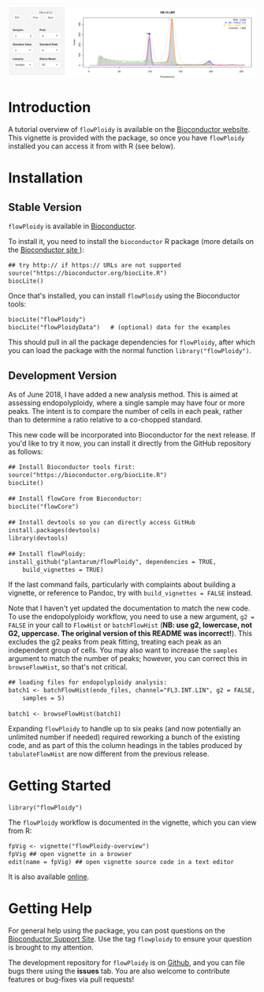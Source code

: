 ![](vignettes/gs_browse1.png)

# Introduction
A tutorial overview of `flowPloidy` is available on
the
[Bioconductor website](http://bioconductor.org/packages/release/bioc/vignettes/flowPloidy/inst/doc/flowPloidy-gettingStarted.html).
This vignette is provided with the package, so once you have `flowPloidy`
installed you can access it from with R (see below).

# Installation

## Stable Version

`flowPloidy` is available in [Bioconductor](https://bioconductor.org).

To install it, you need to install the `bioconductor` R package (more
details on the [Bioconductor site ](http://bioconductor.org/install/)):

```{r}
## try http:// if https:// URLs are not supported
source("https://bioconductor.org/biocLite.R")
biocLite()
```

Once that's installed, you can install `flowPloidy` using the Bioconductor
tools:

```{r}
biocLite("flowPloidy")
biocLite("flowPloidyData")   # (optional) data for the examples
```

This should pull in all the package dependencies for `flowPloidy`, after
which you can load the package with the normal function
`library("flowPloidy")`.

## Development Version

As of June 2018, I have added a new analysis method. This is aimed at
assessing endopolyploidy, where a single sample may have four or more
peaks. The intent is to compare the number of cells in each peak, rather
than to determine a ratio relative to a co-chopped standard.

This new code will be incorporated into Bioconductor for the next release.
If you'd like to try it now, you can install it directly from the GitHub
repository as follows: 

```{r}
## Install Bioconductor tools first:
source("https://bioconductor.org/biocLite.R")
biocLite()

## Install flowCore from Bioconductor:
biocLite("flowCore")

## Install devtools so you can directly access GitHub
install.packages(devtools)
library(devtools)

## Install flowPloidy:
install_github("plantarum/flowPloidy", dependencies = TRUE, 
    build_vignettes = TRUE)
```

If the last command fails, particularly with complaints about building a
vignette, or reference to Pandoc, try with `build_vignettes = FALSE`
instead.

Note that I haven't yet updated the documentation to match the new code. To
use the endopolyploidy workflow, you need to use a new argument, `g2 =
FALSE` in your call to `FlowHist` or `batchFlowHist` (**NB: use g2, lowercase, not G2, uppercase. The original version of this README was incorrect!**). This excludes the g2
peaks from peak fitting, treating each peak as an independent group of
cells. You may also want to increase the `samples` argument to match the
number of peaks; however, you can correct this in `browseFlowHist`, so
that's not critical.


```{r }
## loading files for endopolyploidy analysis:
batch1 <- batchFlowHist(endo_files, channel="FL3.INT.LIN", g2 = FALSE,
    samples = 5)

batch1 <- browseFlowHist(batch1)
```

Expanding `flowPloidy` to handle up to six peaks (and now potentially an
unlimited number if needed) required reworking a bunch of the existing
code, and as part of this the column headings in the tables produced by
`tabulateFlowHist` are now different from the previous release.

# Getting Started

```{r}
library("flowPloidy")
```

The `flowPloidy` workflow is documented in the vignette, which you can view
from R:

```{r}
fpVig <- vignette("flowPloidy-overview")
fpVig ## open vignette in a browser
edit(name = fpVig) ## open vignette source code in a text editor
```

It is also available [online](http://bioconductor.org/packages/release/bioc/vignettes/flowPloidy/inst/doc/flowPloidy-gettingStarted.html).

# Getting Help
For general help using the package, you can post questions on
the [Bioconductor Support Site](https://support.bioconductor.org/). Use the
tag `flowploidy` to ensure your question is brought to my attention.

The development repository for `flowPloidy` is
on [Github](https://github.com/plantarum/flowPloidy), and you can file bugs
there using the **issues** tab. You are also welcome to contribute features
or bug-fixes via pull requests!
